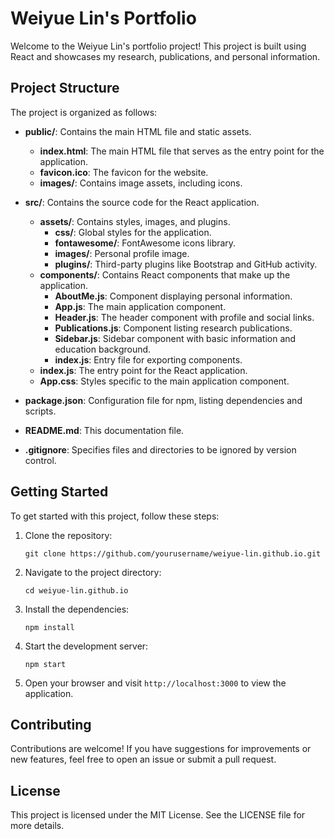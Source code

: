 # Weiyue Lin's Portfolio

Welcome to the Weiyue Lin's portfolio project! This project is built using React and showcases my research, publications, and personal information.

## Project Structure

The project is organized as follows:

- **public/**: Contains the main HTML file and static assets.
  - **index.html**: The main HTML file that serves as the entry point for the application.
  - **favicon.ico**: The favicon for the website.
  - **images/**: Contains image assets, including icons.

- **src/**: Contains the source code for the React application.
  - **assets/**: Contains styles, images, and plugins.
    - **css/**: Global styles for the application.
    - **fontawesome/**: FontAwesome icons library.
    - **images/**: Personal profile image.
    - **plugins/**: Third-party plugins like Bootstrap and GitHub activity.
  - **components/**: Contains React components that make up the application.
    - **AboutMe.js**: Component displaying personal information.
    - **App.js**: The main application component.
    - **Header.js**: The header component with profile and social links.
    - **Publications.js**: Component listing research publications.
    - **Sidebar.js**: Sidebar component with basic information and education background.
    - **index.js**: Entry file for exporting components.
  - **index.js**: The entry point for the React application.
  - **App.css**: Styles specific to the main application component.

- **package.json**: Configuration file for npm, listing dependencies and scripts.

- **README.md**: This documentation file.

- **.gitignore**: Specifies files and directories to be ignored by version control.

## Getting Started

To get started with this project, follow these steps:

1. Clone the repository:
   ```
   git clone https://github.com/yourusername/weiyue-lin.github.io.git
   ```

2. Navigate to the project directory:
   ```
   cd weiyue-lin.github.io
   ```

3. Install the dependencies:
   ```
   npm install
   ```

4. Start the development server:
   ```
   npm start
   ```

5. Open your browser and visit `http://localhost:3000` to view the application.

## Contributing

Contributions are welcome! If you have suggestions for improvements or new features, feel free to open an issue or submit a pull request.

## License

This project is licensed under the MIT License. See the LICENSE file for more details.